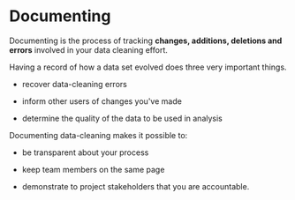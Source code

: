 # Documenting

Documenting is the process of tracking **changes, additions, deletions and errors** involved in your data cleaning effort.

Having a record of how a data set evolved does three very important things.

- recover data-cleaning errors

- inform other users of changes you've made

- determine the quality of the data to be used in analysis

Documenting data-cleaning makes it possible to:

- be transparent about your process

- keep team members on the same page

- demonstrate to project stakeholders that you are accountable.
